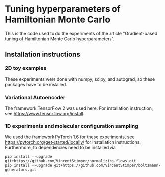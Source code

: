 # Tuning hyperparameters of Hamiltonian Monte Carlo

This is the code used to do the experiments of the article "Gradient-based tuning of Hamiltonian Monte Carlo 
hyperparameters". 

## Installation instructions

### 2D toy examples

These experiments were done with numpy, scipy, and autograd, so these packages have to be installed.

### Variational Autoencoder

The framework TensorFlow 2 was used here. For installation instruction, see https://www.tensorflow.org/install.

### 1D experiments and molecular configuration sampling

We used the framework PyTorch 1.6 for these experiments, see  https://pytorch.org/get-started/locally/ for installation
instructions. Furthermore, to dependencies need to be installed via
```
pip install --upgrade git+https://github.com/VincentStimper/normalizing-flows.git
pip install --upgrade git+https://github.com/VincentStimper/boltzmann-generators.git
```
